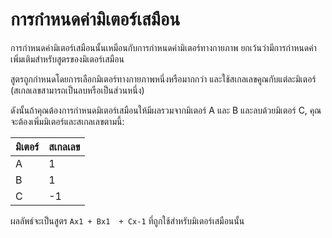# การกำหนดค่ามิเตอร์เสมือน

การกำหนดค่ามิเตอร์เสมือนนั้นเหมือนกับการกำหนดค่ามิเตอร์ทางกายภาพ ยกเว้นว่ามีการกำหนดค่าเพิ่มเติมสำหรับสูตรของมิเตอร์เสมือน



สูตรถูกกำหนดโดยการเลือกมิเตอร์ทางกายภาพหนึ่งหรือมากกว่า และใช้สเกลเลขคูณกับแต่ละมิเตอร์ (สเกลเลขสามารถเป็นลบหรือเป็นส่วนหนึ่ง)

ดังนั้นถ้าคุณต้องการกำหนดมิเตอร์เสมือนให้มีผลรวมจากมิเตอร์ A และ B และลบด้วยมิเตอร์ C, คุณจะต้องเพิ่มมิเตอร์และสเกลเลขตามนี้:

| มิเตอร์ | สเกลเลข |
| ----- | -------------- |
| A     | 1              |
| B     | 1              |
| C     | -1             |

ผลลัพธ์จะเป็นสูตร `Ax1 + Bx1  + Cx-1` ที่ถูกใช้สำหรับมิเตอร์เสมือนนั้น